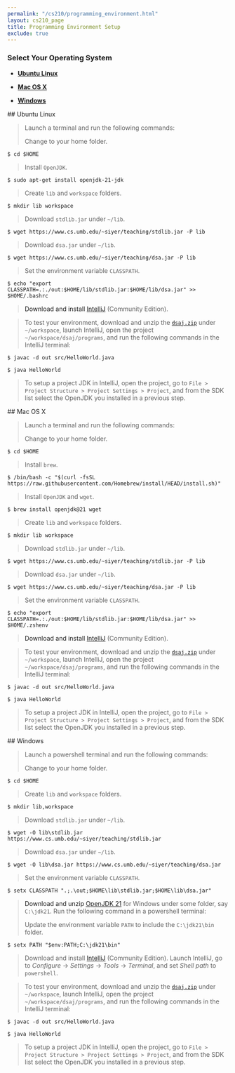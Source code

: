 ```yaml
---
permalink: "/cs210/programming_environment.html"
layout: cs210_page
title: Programming Environment Setup
exclude: true
---
```


### Select Your Operating System

- [**Ubuntu Linux**](#linux)

- [**Mac OS X**](#mac) 

- [**Windows**](#win) 

<a name="linux"/>
## Ubuntu Linux

> Launch a terminal and run the following commands:
>
> Change to your home folder.
```
$ cd $HOME
```
>
> Install `OpenJDK`.
```
$ sudo apt-get install openjdk-21-jdk
```
>
> Create `lib` and `workspace` folders.
```
$ mkdir lib workspace
```
>
> Download `stdlib.jar` under `~/lib`.
```
$ wget https://www.cs.umb.edu/~siyer/teaching/stdlib.jar -P lib
```
>
> Download `dsa.jar` under `~/lib`.
```
$ wget https://www.cs.umb.edu/~siyer/teaching/dsa.jar -P lib
```
>
> Set the environment variable `CLASSPATH`.
```
$ echo "export CLASSPATH=.:./out:$HOME/lib/stdlib.jar:$HOME/lib/dsa.jar" >> $HOME/.bashrc
```

> Download and install
[IntelliJ](https://www.jetbrains.com/idea/download/#section=linux) (Community Edition).

> To test your environment, download and unzip the [`dsaj.zip`](https://www.cs.umb.edu/~siyer/teaching/dsaj.zip) under `~/workspace`, launch IntelliJ, open the project `~/workspace/dsaj/programs`, and run the following commands in the IntelliJ terminal:
```
$ javac -d out src/HelloWorld.java
```
>
```
$ java HelloWorld
```

> To setup a project JDK in IntelliJ, open the project, go to `File > Project Structure > Project Settings > Project`, and from the SDK list select the OpenJDK you installed in a previous step.

<a name="mac"/>
## Mac OS X

> Launch a terminal and run the following commands: 
>
> Change to your home folder.
```
$ cd $HOME
```
>
> Install `brew`.
```
$ /bin/bash -c "$(curl -fsSL https://raw.githubusercontent.com/Homebrew/install/HEAD/install.sh)"
```
>
> Install `OpenJDK` and `wget`.
```
$ brew install openjdk@21 wget
```
>
> Create `lib` and `workspace` folders.
```
$ mkdir lib workspace
```
>
> Download `stdlib.jar` under `~/lib`.
```
$ wget https://www.cs.umb.edu/~siyer/teaching/stdlib.jar -P lib
```
>
> Download `dsa.jar` under `~/lib`.
```
$ wget https://www.cs.umb.edu/~siyer/teaching/dsa.jar -P lib
```
>
> Set the environment variable `CLASSPATH`.
```
$ echo "export CLASSPATH=.:./out:$HOME/lib/stdlib.jar:$HOME/lib/dsa.jar" >> $HOME/.zshenv
```

> Download and install
[IntelliJ](https://www.jetbrains.com/idea/download/#section=mac) (Community Edition).

> To test your environment, download and unzip the [`dsaj.zip`](https://www.cs.umb.edu/~siyer/teaching/dsaj.zip) under `~/workspace`, launch IntelliJ, open the project `~/workspace/dsaj/programs`, and run the following commands in the IntelliJ terminal:
```
$ javac -d out src/HelloWorld.java
```
>
```
$ java HelloWorld
```

> To setup a project JDK in IntelliJ, open the project, go to `File > Project Structure > Project Settings > Project`, and from the SDK list select the OpenJDK you installed in a previous step.

<a name="win"/>
## Windows

> Launch a powershell terminal and run the following commands:
>
> Change to your home folder.
```
$ cd $HOME
```
>
> Create `lib` and `workspace` folders.
```
$ mkdir lib,workspace
```
>
> Download `stdlib.jar` under `~/lib`.
```
$ wget -O lib\stdlib.jar https://www.cs.umb.edu/~siyer/teaching/stdlib.jar
```
>
> Download `dsa.jar` under `~/lib`.
```
$ wget -O lib\dsa.jar https://www.cs.umb.edu/~siyer/teaching/dsa.jar
```
>
> Set the environment variable `CLASSPATH`.
```
$ setx CLASSPATH ".;.\out;$HOME\lib\stdlib.jar;$HOME\lib\dsa.jar"
```

> Download and unzip [OpenJDK 21](https://download.java.net/java/GA/jdk21.0.2/f2283984656d49d69e91c558476027ac/13/GPL/openjdk-21.0.2_windows-x64_bin.zip) for Windows under some folder, say `C:\jdk21`. Run the following command in a powershell terminal:
>
> Update the environment variable `PATH` to include the `C:\jdk21\bin`
folder.
```
$ setx PATH "$env:PATH;C:\jdk21\bin"
```

> Download and install
> [IntelliJ](https://www.jetbrains.com/idea/download/#section=windows)
> (Community Edition). Launch IntelliJ, go to *Configure* &rarr; *Settings* &rarr; *Tools* &rarr; *Terminal*, and set *Shell path* to `powershell`.

> To test your environment, download and unzip the [`dsaj.zip`](https://www.cs.umb.edu/~siyer/teaching/dsaj.zip) under `~/workspace`, launch IntelliJ, open the project `~/workspace/dsaj/programs`, and run the following commands in the IntelliJ terminal:
```
$ javac -d out src/HelloWorld.java
```
>
```
$ java HelloWorld
```

> To setup a project JDK in IntelliJ, open the project, go to `File > Project Structure > Project Settings > Project`, and from the SDK list select the OpenJDK you installed in a previous step.
